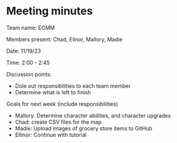 # Meeting minutes

Team name: ECMM

Members present: Chad, Elinor, Mallory, Madie

Date: 11/19/23

Time: 2:00 - 2:45

Discussion points: 
*  Dole out responsibilities to each team member
*  Determine what is left to finish

Goals for next week (include responsibilities)

* Mallory: Determine character abilities, and character upgrades
* Chad: create CSV files for the map
* Madie: Upload images of grocery store items to GitHub
* Ellinor: Continue with tutorial

